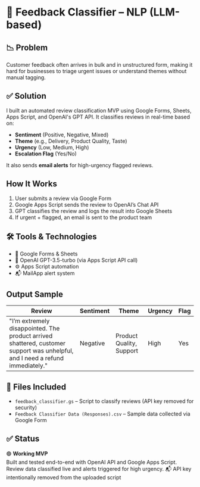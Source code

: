 # 🧠 Feedback Classifier – NLP (LLM-based)

## 📉 Problem
Customer feedback often arrives in bulk and in unstructured form, making it hard for businesses to triage urgent issues or understand themes without manual tagging.

## ✅ Solution
I built an automated review classification MVP using Google Forms, Sheets, Apps Script, and OpenAI's GPT API. It classifies reviews in real-time based on:

- **Sentiment** (Positive, Negative, Mixed)
- **Theme** (e.g., Delivery, Product Quality, Taste)
- **Urgency** (Low, Medium, High)
- **Escalation Flag** (Yes/No)

It also sends **email alerts** for high-urgency flagged reviews.

## How It Works
1. User submits a review via Google Form
2. Google Apps Script sends the review to OpenAI’s Chat API
3. GPT classifies the review and logs the result into Google Sheets
4. If urgent + flagged, an email is sent to the product team

## 🛠️ Tools & Technologies
- 🧩 Google Forms & Sheets
- 🧠 OpenAI GPT-3.5-turbo (via Apps Script API call)
- ⚙️ Apps Script automation
- 📬 MailApp alert system

## Output Sample
| Review | Sentiment | Theme | Urgency | Flag |
|--------|-----------|--------|---------|------|
| "I’m extremely disappointed. The product arrived shattered, customer support was unhelpful, and I need a refund immediately." | Negative | Product Quality, Support | High | Yes |

## 📁 Files Included
- `feedback_classifier.gs` – Script to classify reviews (API key removed for security)
- `Feedback Classifier Data (Responses).csv` – Sample data collected via Google Form

## ✅ Status
🟢 **Working MVP**  
Built and tested end-to-end with OpenAI API and Google Apps Script. Review data classified live and alerts triggered for high urgency.
📬 API key intentionally removed from the uploaded script
